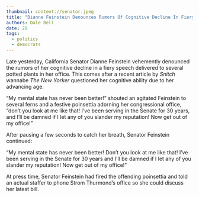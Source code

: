 ```yaml
---
thumbnail: content://senator.jpeg
title: "Dianne Feinstein Denounces Rumors Of Cognitive Decline In Fiery Speech To Potted Plants"
authors: Dale Bell
date: 29
tags:
  - politics
  - democrats
---
```


Late yesterday, California Senator Dianne Feinstein vehemently denounced the rumors of her cognitive decline in a fiery speech delivered to several potted plants in her office. This comes after a recent article by *Snitch* wannabe *The New Yorker* questioned her cognitive ability due to her advancing age.

“My mental state has never been better!” shouted an agitated Feinstein to several ferns and a festive poinsettia adorning her congressional office, “don’t you look at me like that! I’ve been serving in the Senate for 30 years, and I’ll be damned if I let any of you slander my reputation! Now get out of my office!”

After pausing a few seconds to catch her breath, Senator Feinstein continued:

“My mental state has never been better! Don’t you look at me like that! I’ve been serving in the Senate for 30 years and I’ll be damned if I let any of you slander my reputation! Now get out of my office!”

At press time, Senator Feinstein had fired the offending poinsettia and told an actual staffer to phone Strom Thurmond’s office so she could discuss her latest bill.

